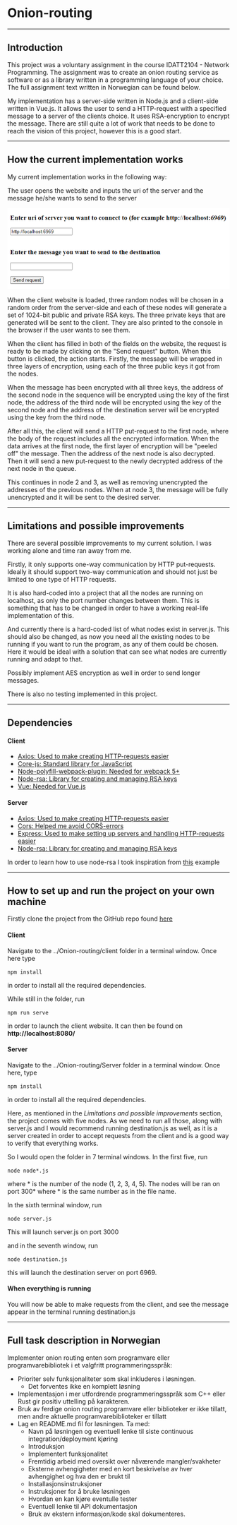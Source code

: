 # Onion-routing

---

## Introduction

This project was a voluntary assignment in the course IDATT2104 - Network Programming. The assignment was to create an onion routing service as software or as a library written in a programming language of your choice. The full assignment text written in Norwegian can be found below.

My implementation has a server-side written in Node.js and a client-side written in Vue.js. It allows the user to send a HTTP-request with a specified message to a server of the clients choice. It uses RSA-encryption to encrypt the message. There are still quite a lot of work that needs to be done to reach the vision of this project, however this is a good start.

---

## How the current implementation works

My current implementation works in the following way: 

The user opens the website and inputs the uri of the server and the message he/she wants to send to the server

![Client website](/assets/images/clientSite.png)

When the client website is loaded, three random nodes will be chosen in a random order from the server-side and each of these nodes will generate a set of 1024-bit public and private RSA keys. The three private keys that are generated will be sent to the client. They are also printed to the console in the browser if the user wants to see them.

When the client has filled in both of the fields on the website, the request is ready to be made by clicking on the "Send request" button. When this button is clicked, the action starts. Firstly, the message will be wrapped in three layers of encryption, using each of the three public keys it got from the nodes.

When the message has been encrypted with all three keys, the address of the second node in the sequence will be encrypted using the key of the first node, the address of the third node will be encrypted using the key of the second node and the address of the destination server will be encrypted using the key from the third node.

After all this, the client will send a HTTP put-request to the first node, where the body of the request includes all the encrypted information. When the data arrives at the first node, the first layer of encryption will be "peeled off" the message. Then the address of the next node is also decrypted. Then it will send a new put-request to the newly decrypted address of the next node in the queue. 

This continues in node 2 and 3, as well as removing unencrypted the addresses of the previous nodes. When at node 3, the message will be fully unencrypted and it will be sent to the desired server. 

---

## Limitations and possible improvements

There are several possible improvements to my current solution. I was working alone and time ran away from me. 

Firstly, it only supports one-way communication by HTTP put-requests. Ideally it should support two-way communication and should not just be limited to one type of HTTP requests.

It is also hard-coded into a project that all the nodes are running on localhost, as only the port number changes between them. This is something that has to be changed in order to have a working real-life implementation of this.

And currently there is a hard-coded list of what nodes exist in server.js. This should also be changed, as now you need all the existing nodes to be running if you want to run the program, as any of them could be chosen. Here it would be ideal with a solution that can see what nodes are currently running and adapt to that.

Possibly implement AES encryption as well in order to send longer messages.

There is also no testing implemented in this project.

---

## Dependencies

#### Client

- [Axios: Used to make creating HTTP-requests easier](https://www.npmjs.com/package/axios)
- [Core-js: Standard library for JavaScript](https://www.npmjs.com/package/core-js)
- [Node-polyfill-webpack-plugin: Needed for webpack 5+](https://www.npmjs.com/package/node-polyfill-webpack-plugin)
- [Node-rsa: Library for creating and managing RSA keys](https://www.npmjs.com/package/node-rsa)
- [Vue: Needed for Vue.js](https://www.npmjs.com/package/vue)

#### Server

- [Axios: Used to make creating HTTP-requests easier](https://www.npmjs.com/package/axios)
- [Cors: Helped me avoid CORS-errors](https://www.npmjs.com/package/cors)
- [Express: Used to make setting up servers and handling HTTP-requests easier](https://www.npmjs.com/package/express)
- [Node-rsa: Library for creating and managing RSA keys](https://www.npmjs.com/package/node-rsa)

In order to learn how to use node-rsa I took inspiration from [this](https://www.youtube.com/watch?v=tWAWMIXVARw) example

---

## How to set up and run the project on your own machine

Firstly clone the project from the GitHub repo found [here](https://github.com/Mikkelof/Onion-routing)

#### Client

Navigate to the ../Onion-routing/client folder in a terminal window. Once here type

```
npm install
```

in order to install all the required dependencies.

While still in the folder, run 

```
npm run serve
```

in order to launch the client website. It can then be found on **http://localhost:8080/**

#### Server

Navigate to the ../Onion-routing/Server folder in a terminal window. Once here, type

```
npm install
```

in order to install all the required dependencies.

Here, as mentioned in the *Limitations and possible improvements* section, the project comes with five nodes. As we need to run all those, along with server.js and I would recommend running destination.js as well, as it is a server created in order to accept requests from the client and is a good way to verify that everything works.

So I would open the folder in 7 terminal windows. In the first five, run

```
node node*.js
```

where * is the number of the node (1, 2, 3, 4, 5). The nodes will be ran on port 300* where * is the same number as in the file name.

In the sixth terminal window, run

```
node server.js
```

This will launch server.js on port 3000

and in the seventh window, run

```
node destination.js
```

this will launch the destination server on port 6969.

#### When everything is running

You will now be able to make requests from the client, and see the message appear in the terminal running destination.js

---

## Full task description in Norwegian

Implementer onion routing enten som programvare eller programvarebibliotek i et valgfritt programmeringsspråk:
- Prioriter selv funksjonaliteter som skal inkluderes i løsningen.
  - Det forventes ikke en komplett løsning
- Implementasjon i mer utfordrende programmeringsspråk som C++ eller Rust gir positiv uttelling på karakteren.
- Bruk av ferdige onion routing programvare eller biblioteker er ikke tillatt, men andre aktuelle programvarebiblioteker er tillatt
- Lag en README.md fil for løsningen. Ta med:
    - Navn på løsningen og eventuell lenke til siste continuous integration/deployment kjøring
    - Introduksjon
    - Implementert funksjonalitet
    - Fremtidig arbeid med oversikt over nåværende mangler/svakheter
    - Eksterne avhengigheter med en kort beskrivelse av hver avhengighet og hva den er brukt til
    - Installasjonsinstruksjoner
    - Instruksjoner for å bruke løsningen
    - Hvordan en kan kjøre eventulle tester
    - Eventuell lenke til API dokumentasjon
    - Bruk av ekstern informasjon/kode skal dokumenteres.
